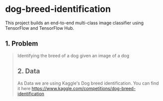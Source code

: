 # dog-breed-identification
This project builds an end-to-end multi-class image classifier using TensorFlow and TensorFlow Hub.
## 1. Problem
> Identifying the breed of a dog given an image of a dog
> ## 2. Data
> As Data we are using Kaggle's Dog breed identification. You can find it here
https://www.kaggle.com/competitions/dog-breed-identification

